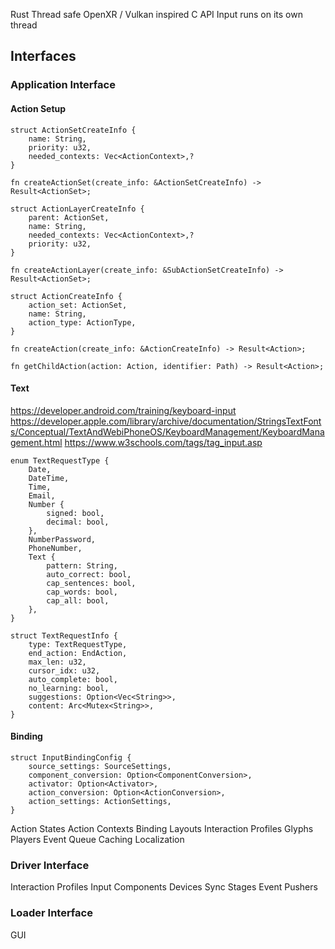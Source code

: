 Rust
Thread safe
OpenXR / Vulkan inspired C API
Input runs on its own thread

## Interfaces
### Application Interface
#### Action Setup
```
struct ActionSetCreateInfo {
	name: String,
	priority: u32,
	needed_contexts: Vec<ActionContext>,?
}

fn createActionSet(create_info: &ActionSetCreateInfo) -> Result<ActionSet>;

struct ActionLayerCreateInfo {
	parent: ActionSet,
	name: String,
	needed_contexts: Vec<ActionContext>,?
	priority: u32,
}

fn createActionLayer(create_info: &SubActionSetCreateInfo) -> Result<ActionSet>;

struct ActionCreateInfo {
	action_set: ActionSet,
	name: String,
	action_type: ActionType,
}

fn createAction(create_info: &ActionCreateInfo) -> Result<Action>;

fn getChildAction(action: Action, identifier: Path) -> Result<Action>;
```
#### Text
<https://developer.android.com/training/keyboard-input>
<https://developer.apple.com/library/archive/documentation/StringsTextFonts/Conceptual/TextAndWebiPhoneOS/KeyboardManagement/KeyboardManagement.html>
<https://www.w3schools.com/tags/tag_input.asp>
```
enum TextRequestType {
	Date,
	DateTime,
	Time,
	Email,
	Number {
		signed: bool,
		decimal: bool,
	},
	NumberPassword,
	PhoneNumber,
	Text {
		pattern: String,
		auto_correct: bool,
		cap_sentences: bool,
		cap_words: bool,
		cap_all: bool,
	},
}

struct TextRequestInfo {
	type: TextRequestType,
	end_action: EndAction,
	max_len: u32,
	cursor_idx: u32,
	auto_complete: bool,
	no_learning: bool,
	suggestions: Option<Vec<String>>,
	content: Arc<Mutex<String>>,
}
```
#### Binding
```
struct InputBindingConfig {
	source_settings: SourceSettings,
	component_conversion: Option<ComponentConversion>,
	activator: Option<Activator>,
	action_conversion: Option<ActionConversion>,	 
	action_settings: ActionSettings,
}
```
Action States
Action Contexts
Binding Layouts
Interaction Profiles
Glyphs
Players
Event Queue
Caching
Localization

### Driver Interface
Interaction Profiles
Input Components
Devices
Sync Stages
Event Pushers

### Loader Interface
GUI
